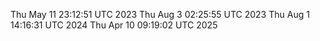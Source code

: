 
Thu May 11 23:12:51 UTC 2023
Thu Aug  3 02:25:55 UTC 2023
Thu Aug  1 14:16:31 UTC 2024
Thu Apr 10 09:19:02 UTC 2025
